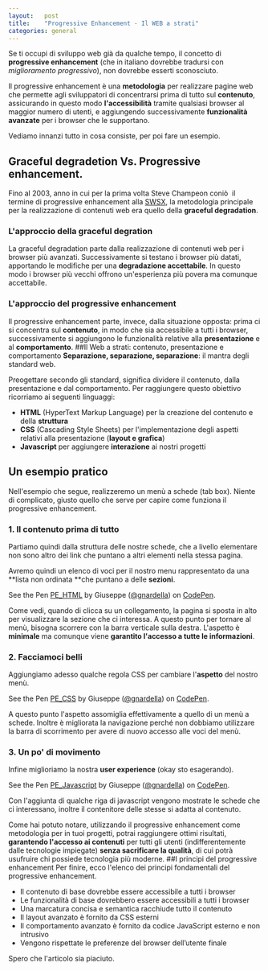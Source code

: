 ```yaml
---
layout:   post
title:    "Progressive Enhancement - Il WEB a strati"
categories: general
---
```



Se ti occupi di sviluppo web già da qualche tempo, il concetto di **progressive enhancement** (che in italiano dovrebbe tradursi con <i>miglioramento progressivo</i>), non dovrebbe esserti sconosciuto.

Il progressive enhancement è una **metodologia** per realizzare pagine web che permette agli sviluppatori di concentrarsi prima di tutto sul **contenuto**, assicurando in questo modo **l'accessibilità** tramite qualsiasi browser al maggior numero di utenti, e aggiungendo successivamente **funzionalità avanzate** per i browser che le supportano.

Vediamo innanzi tutto in cosa consiste, per poi fare un esempio.

## Graceful degradetion Vs. Progressive enhancement.
Fino al 2003, anno in cui per la prima volta Steve Champeon coniò  il termine di progressive enhancement alla [SWSX](http://it.wikipedia.org/wiki/South_by_Southwest), la metodologia principale per la realizzazione di contenuti web era quello della **graceful degradation**.

### L'approccio della graceful degration
La graceful degradation parte dalla realizzazione di contenuti web per i browser più avanzati. Successivamente si testano i browser più datati, apportando le modifiche per una **degradazione accettabile**. In questo modo i browser più vecchi offrono un'esperienza più povera ma comunque accettabile.

### L'approccio del progressive enhancement
Il progressive enhancement parte, invece, dalla situazione opposta: prima ci si concentra sul **contenuto**, in modo che sia accessibile a tutti i browser, successivamente si aggiungono le funzionalità relative alla **presentazione** e al **comportamento**.
##Il Web a strati: contenuto, presentazione e comportamento
**Separazione, separazione, separazione**: il mantra degli standard web.

Preogettare secondo gli standard, significa dividere il contenuto, dalla presentazione e dal comportamento. Per raggiungere questo obiettivo ricorriamo ai seguenti linguaggi:

* **HTML** (HyperText Markup Language) per la creazione del contenuto e della **struttura**
* **CSS** (Cascading Style Sheets) per l'implementazione degli aspetti relativi alla presentazione (**layout e grafica**)
* **Javascript** per aggiungere **interazione** ai nostri progetti

## Un esempio pratico
Nell'esempio che segue, realizzeremo un menù a schede (tab box). Niente di complicato, giusto quello che serve per capire come funziona il progressive enhancement.

### 1. Il contenuto prima di tutto
Partiamo quindi dalla struttura delle nostre schede, che a livello elementare non sono altro dei link che puntano a altri elementi nella stessa pagina.

Avremo quindi un elenco di voci per il nostro menu rappresentato da una **lista non ordinata **che puntano a delle **sezioni**.

<p data-height="300" data-theme-id="11923" data-slug-hash="XJeKYx" data-default-tab="result" data-user="gnardella" data-embed-version="2" class="codepen">See the Pen <a href="http://codepen.io/gnardella/pen/XJeKYx/">PE_HTML</a> by Giuseppe (<a href="http://codepen.io/gnardella">@gnardella</a>) on <a href="http://codepen.io">CodePen</a>.</p>
<script async src="//assets.codepen.io/assets/embed/ei.js"></script>

 Come vedi, quando di clicca su un collegamento, la pagina si sposta in alto per visualizzare la sezione che ci interessa. A questo punto per tornare al menù, bisogna scorrere con la barra verticale sulla destra. L'aspetto è **minimale** ma comunque viene **garantito l'accesso a tutte le informazioni**.

### 2. Facciamoci belli

Aggiungiamo adesso qualche regola CSS per cambiare l'**aspetto** del nostro menù.

<p data-height="400" data-theme-id="11923" data-slug-hash="YPrNXM" data-default-tab="result" data-user="gnardella" data-embed-version="2" class="codepen">See the Pen <a href="http://codepen.io/gnardella/pen/YPrNXM/">PE_CSS</a> by Giuseppe (<a href="http://codepen.io/gnardella">@gnardella</a>) on <a href="http://codepen.io">CodePen</a>.</p>
<script async src="//assets.codepen.io/assets/embed/ei.js"></script>

A questo punto l'aspetto assomiglia effettivamente a quello di un menù a schede. Inoltre è migliorata la navigazione perché non dobbiamo utilizzare la barra di scorrimento per avere di nuovo accesso alle voci del menù.

### 3. Un po' di movimento
Infine miglioriamo la nostra **user experience** (okay sto esagerando).

<p data-height="500" data-theme-id="11923" data-slug-hash="MYEJvr" data-default-tab="result" data-user="gnardella" data-embed-version="2" class="codepen">See the Pen <a href="http://codepen.io/gnardella/pen/MYEJvr/">PE_Javascript</a> by Giuseppe (<a href="http://codepen.io/gnardella">@gnardella</a>) on <a href="http://codepen.io">CodePen</a>.</p>
<script async src="//assets.codepen.io/assets/embed/ei.js"></script>

Con l'aggiunta di qualche riga di javascript vengono mostrate le schede che ci interessano, inoltre il contenitore delle stesse si adatta al contenuto.

Come hai potuto notare, utilizzando il progressive enhancement come metodologia per in tuoi progetti, potrai raggiungere ottimi risultati, **garantendo l'accesso ai contenuti** per tutti gli utenti (indifferentemente dalle tecnologie impiegate) **senza sacrificare la qualità**, di cui potrà usufruire chi possiede tecnologia più moderne.
##I principi del progressive enhancement
Per finire, ecco l'elenco dei principi fondamentali del progressive enhancement.

* Il contenuto di base dovrebbe essere accessibile a tutti i browser
* Le funzionalità di base dovrebbero essere accessibili a tutti i browser
* Una marcatura concisa e semantica racchiude tutto il contenuto
* Il layout avanzato è fornito da CSS esterni
* Il comportamento avanzato è fornito da codice JavaScript esterno e non intrusivo
* Vengono rispettate le preferenze del browser dell’utente finale

Spero che l'articolo sia piaciuto.
